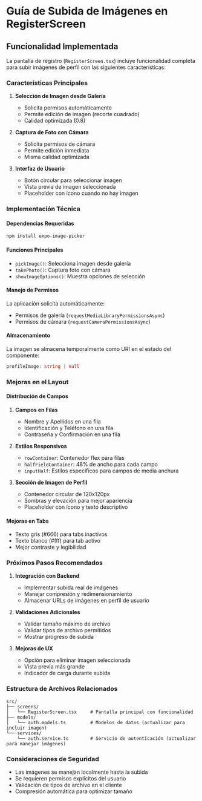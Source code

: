 # Guía de Subida de Imágenes en RegisterScreen

## Funcionalidad Implementada

La pantalla de registro (`RegisterScreen.tsx`) incluye funcionalidad completa para subir imágenes de perfil con las siguientes características:

### Características Principales

1. **Selección de Imagen desde Galería**
   - Solicita permisos automáticamente
   - Permite edición de imagen (recorte cuadrado)
   - Calidad optimizada (0.8)

2. **Captura de Foto con Cámara**
   - Solicita permisos de cámara
   - Permite edición inmediata
   - Misma calidad optimizada

3. **Interfaz de Usuario**
   - Botón circular para seleccionar imagen
   - Vista previa de imagen seleccionada
   - Placeholder con ícono cuando no hay imagen

### Implementación Técnica

#### Dependencias Requeridas
```bash
npm install expo-image-picker
```

#### Funciones Principales

- `pickImage()`: Selecciona imagen desde galería
- `takePhoto()`: Captura foto con cámara
- `showImageOptions()`: Muestra opciones de selección

#### Manejo de Permisos

La aplicación solicita automáticamente:
- Permisos de galería (`requestMediaLibraryPermissionsAsync`)
- Permisos de cámara (`requestCameraPermissionsAsync`)

#### Almacenamiento

La imagen se almacena temporalmente como URI en el estado del componente:
```typescript
profileImage: string | null
```

### Mejoras en el Layout

#### Distribución de Campos

1. **Campos en Filas**
   - Nombre y Apellidos en una fila
   - Identificación y Teléfono en una fila
   - Contraseña y Confirmación en una fila

2. **Estilos Responsivos**
   - `rowContainer`: Contenedor flex para filas
   - `halfFieldContainer`: 48% de ancho para cada campo
   - `inputHalf`: Estilos específicos para campos de media anchura

3. **Sección de Imagen de Perfil**
   - Contenedor circular de 120x120px
   - Sombras y elevación para mejor apariencia
   - Placeholder con ícono y texto descriptivo

#### Mejoras en Tabs

- Texto gris (#666) para tabs inactivos
- Texto blanco (#fff) para tab activo
- Mejor contraste y legibilidad

### Próximos Pasos Recomendados

1. **Integración con Backend**
   - Implementar subida real de imágenes
   - Manejar compresión y redimensionamiento
   - Almacenar URLs de imágenes en perfil de usuario

2. **Validaciones Adicionales**
   - Validar tamaño máximo de archivo
   - Validar tipos de archivo permitidos
   - Mostrar progreso de subida

3. **Mejoras de UX**
   - Opción para eliminar imagen seleccionada
   - Vista previa más grande
   - Indicador de carga durante subida

### Estructura de Archivos Relacionados

```
src/
├── screens/
│   └── RegisterScreen.tsx     # Pantalla principal con funcionalidad
├── models/
│   └── auth.models.ts         # Modelos de datos (actualizar para incluir imagen)
└── services/
    └── auth.service.ts        # Servicio de autenticación (actualizar para manejar imágenes)
```

### Consideraciones de Seguridad

- Las imágenes se manejan localmente hasta la subida
- Se requieren permisos explícitos del usuario
- Validación de tipos de archivo en el cliente
- Compresión automática para optimizar tamaño